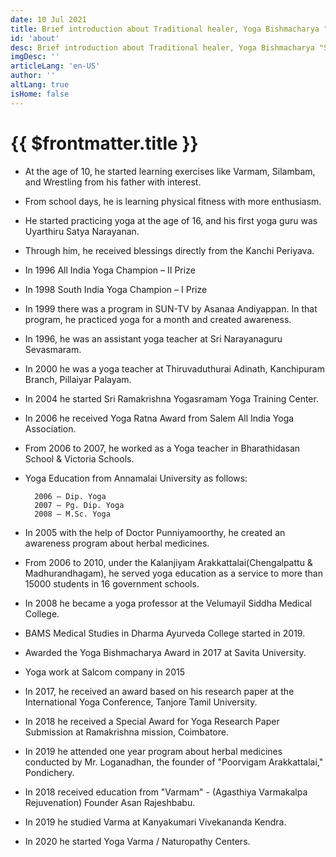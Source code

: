 ```yaml
---
date: 10 Jul 2021
title: Brief introduction about Traditional healer, Yoga Bishmacharya "Siva Rajendran"
id: 'about'
desc: Brief introduction about Traditional healer, Yoga Bishmacharya "Siva Rajendran"
imgDesc: ''
articleLang: 'en-US'
author: ''
altLang: true
isHome: false
---
```


<altLang />

# {{ $frontmatter.title }}

- At the age of 10, he started learning exercises like Varmam, Silambam, and Wrestling from his father with interest.

- From school days, he is learning physical fitness with more enthusiasm.

- He started practicing yoga at the age of 16, and his first yoga guru was Uyarthiru Satya Narayanan.

- Through him, he received blessings directly from the Kanchi Periyava.

- In 1996 All India Yoga Champion – II Prize

- In 1998 South India Yoga Champion – I Prize

- In 1999 there was a program in SUN-TV by Asanaa Andiyappan. In that program, he practiced yoga for a month and created awareness.

- In 1996, he was an assistant yoga teacher at Sri Narayanaguru Sevasmaram.

- In 2000 he was a yoga teacher at Thiruvaduthurai Adinath, Kanchipuram Branch, Pillaiyar Palayam.

- In 2004 he started Sri Ramakrishna Yogasramam Yoga Training Center.

- In 2006 he received Yoga Ratna Award from Salem All India Yoga Association.

- From 2006 to 2007, he worked as a Yoga teacher in Bharathidasan School & Victoria Schools.

- Yoga Education from Annamalai University as follows:
        
        2006 – Dip. Yoga
        2007 – Pg. Dip. Yoga
        2008 – M.Sc. Yoga

- In 2005 with the help of Doctor Punniyamoorthy, he created an awareness program about herbal medicines.

- From 2006 to 2010, under the Kalanjiyam Arakkattalai(Chengalpattu & Madhurandhagam), he served yoga education as a service to more than 15000 students in 16 government schools.

- In 2008 he became a yoga professor at the Velumayil Siddha Medical College.

- BAMS Medical Studies in Dharma Ayurveda College started in 2019.

- Awarded the Yoga Bishmacharya Award in 2017 at Savita University.

- Yoga work at Salcom company in 2015

- In 2017, he received an award based on his research paper at the International Yoga Conference, Tanjore Tamil University.

- In 2018 he received a Special Award for Yoga Research Paper Submission at Ramakrishna mission, Coimbatore.

- In 2019 he attended one year program about herbal medicines conducted by Mr. Loganadhan, the founder of "Poorvigam Arakkattalai," Pondichery.

- In 2018 received education from "Varmam" - (Agasthiya Varmakalpa Rejuvenation) Founder Asan Rajeshbabu.

- In 2019 he studied Varma at Kanyakumari Vivekananda Kendra.

- In 2020 he started Yoga Varma / Naturopathy Centers.


<br/><br/>

<style>
   
</style>